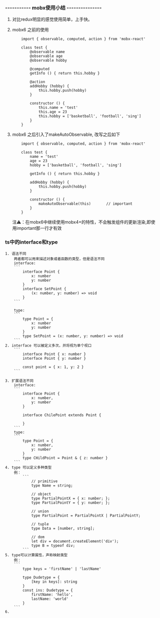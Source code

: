 ### ----------- mobx使用小结 ---------------

1. 对比redux明显的感觉使用简单，上手快。

2. mobx6 之前的使用
    ```
        import { observable, computed, action } from 'mobx-react'

        class test {
            @observable name
            @observable age
            @observable hobby

            @computed 
            getInfo () { return this.hobby }

            @action
            addHobby (hobby) {
                this.hobby.push(hobby)
            }

            constructor () {
                this.name = 'test'
                this.age = 23
                this.hobby = ['basketball', 'football', 'sing']
            }
        }
    ```
3. mobx6 之后引入了makeAutoObservable, 改写之后如下
    ```
        import { observable, computed, action } from 'mobx-react'

        class test {
            name = 'test'
            age = 23
            hobby = ['basketball', 'football', 'sing']

            getInfo () { return this.hobby }

            addHobby (hobby) {
                this.hobby.push(hobby)
            }

            constructor () {
                makeAutoObservable(this)       // important
            }
        }
    ```
    注⚠️：在mobx6中继续使用mobx4+的特性，不会触发组件的更新渲染,即使用important那一行才有效

### ts中的interface和type
    1. 语法不同
        两者都可以用来描述对象或者函数的类型，但是语法不同
        interface: 
        ```
            interface Point {
                x: number
                y: number
            }
            interface SetPoint {
                (x: number, y: number) => void
            }
        ```

        type: 
        ```
            type Point = {
                x: number
                y: number
            }
            type SetPoint = (x: number, y: number) => void
        ```
    2. interface 可以被定义多次，并将视为单个视口
        ```
            interface Point { x: number }
            interface Point { y: number }

            const point = { x: 1, y: 2 }
        ```

    3. 扩展语法不同
        interface:
        ```
            interface Point {
                x: number,
                y: number
            }

            interface ChilePoint extends Point {

            }
        ```
        type: 
        ```
            type Point = {
                x: number,
                y: number
            }
            type CHildPoint = Point & { z: number }
        ```
    4. type 可以定义多种类型
        例：
            ```
                // primitive
                type Name = string;

                // object
                type PartialPointX = { x: number; };
                type PartialPointY = { y: number; };

                // union
                type PartialPoint = PartialPointX | PartialPointY;

                // tuple
                type Data = [number, string];

                // dom
                let div = document.createElement('div');
                type B = typeof div;
            ```
    5. type可以计算属性，声称映射类型
        例：
        ```
            type keys = 'firstName' | 'lastName'

            type Dudetype = {
                [key in keys]: string
            }
            const ins: Dudetype = {
                firstName: 'hello',
                lastName: 'world'
            }
        ```
    6. 
